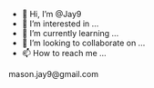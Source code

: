 - 👋 Hi, I’m @Jay9
- 👀 I’m interested in ...
- 🌱 I’m currently learning ...
- 💞️ I’m looking to collaborate on ...
- 📫 How to reach me ...

<!---
Jay313/Jay313 is a ✨ special ✨ repository because its `README.md` (this file) appears on your GitHub profile.
You can click the Preview link to take a look at your changes.
--->mason.jay9@gmail.com
